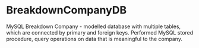# BreakdownCompanyDB

MySQL Breakdown Company - modelled database with multiple tables, which are connected by primary and foreign keys. Performed MySQL stored procedure, query operations on data that is meaningful to the company.
